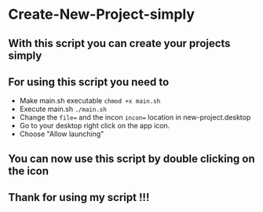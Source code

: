 # Create-New-Project-simply
## With this script you can create your projects simply

## For using this script you need to 

* Make main.sh executable `chmod +x main.sh`
* Execute main.sh `./main.sh`
* Change the `file=` and the incon `incon=` location in new-project.desktop 
* Go to your desktop right click on the app icon. 
* Choose "Allow launching"


## You can now use this script by double clicking on the icon
## Thank for using my script !!!

